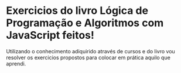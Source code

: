 # Exercicios do livro Lógica de Programação e Algoritmos com JavaScript feitos!

Utilizando o conhecimento adiquirido através de cursos e do livro vou resolver os exercicios propostos para colocar em prática 
aquilo que aprendi. 
